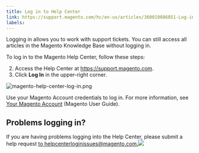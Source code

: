 ```yaml
---
title: Log in to Help Center
link: https://support.magento.com/hc/en-us/articles/360019086851-Log-in-to-Help-Center
labels: 
---
```


Logging in allows you to work with support tickets. You can still access all articles in the Magento Knowledge Base without logging in.

 To log in to the Magento Help Center, follow these steps:

 
 2. Access the Help Center at <https://support.magento.com>.
 4. Click **Log In** in the upper-right corner. 
 
 ![magento-help-center-log-in.png](https://support.magento.com/hc/article_attachments/360014757152/magento-help-center-log-in.png) 

 Use your Magento Account credentials to log in. For more information, see [Your Magento Account](http://docs.magento.com/m2/ee/user_guide/magento/magento-account.html) (Magento User Guide). 

 Problems logging in?
--------------------

 If you are having problems logging into the Help Center, please submit a help request [to helpcenterloginissues@magento.com.![](https://jira.corp.magento.com/images/icons/mail_small.gif)](mailto:helpcenterloginissues@magento.com. "Follow link")


